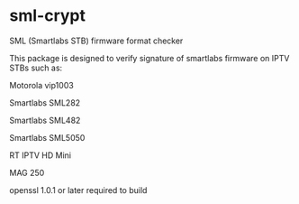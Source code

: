 # sml-crypt
SML (Smartlabs STB) firmware format checker

This package is designed to verify signature of smartlabs firmware on IPTV STBs such as:

Motorola vip1003

Smartlabs SML282

Smartlabs SML482

Smartlabs SML5050

RT IPTV HD Mini

MAG 250

openssl 1.0.1 or later required to build
